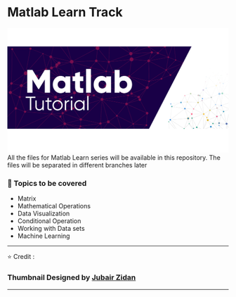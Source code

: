 # Matlab Learn Track
![Matlab Tutorial TM ; Designed by J Zidan](Assets/Slide15.PNG)
All the files for Matlab Learn series will be available in this repository. The files will be separated in different branches later 
### :scroll: Topics to be covered
* Matrix
* Mathematical Operations
* Data Visualization
* Conditional Operation
* Working with Data sets
* Machine Learning
---
⭐ Credit : <br>
### Thumbnail Designed by [Jubair Zidan](https://www.behance.net/jubairzidan99)
----
